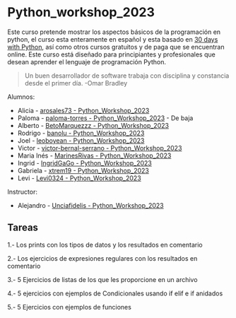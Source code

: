 # Python_workshop_2023

Este curso pretende mostrar los aspectos básicos de la programación en python, el curso esta enteramente en español y esta basado en [30 days with Python](https://github.com/Asabeneh/30-Days-Of-Python), así como otros cursos gratuitos y de paga que se encuentran online. Este curso está diseñado para principiantes y profesionales que desean aprender el lenguaje de programación Python. 

>Un buen desarrollador de software trabaja con disciplina y constancia desde el primer día. -Omar Bradley

Alumnos:

* Alicia - [arosales73 - Python_Workshop_2023](https://github.com/arosales73/Python_Homework) 
* Paloma - [paloma-torres - Python_Workshop_2023](https://github.com/paloma-torres/) - De baja
* Alberto - [BetoMarquezzz - Python_Workshop_2023](https://github.com/BetoMarquezzz/Python_Homework)
* Rodrigo - [banolu - Python_Workshop_2023](https://github.com/banolu/Python_Homework)
* Joel - [leoboyean - Python_Workshop_2023](https://github.com/leoboyean/python_homework)
* Victor - [victor-bernal-serrano - Python_Workshop_2023](https://github.com/victor-bernal-serrano/Python_Homework)
* Maria Inés - [MarinesRivas - Python_Workshop_2023](https://github.com/MarinesRivas/Python_Homework)
* Ingrid - [IngridGaGo - Python_Workshop_2023](https://github.com/IngridGaGo/Python_Homework)
* Gabriela - [xtrem19 - Python_Workshop_2023](https://github.com/xtrem19/Python_Homework)
* Levi - [Levi0324 - Python_Workshop_2023](https://github.com/Levi0324/Pyhton_homework)

Instructor:

* Alejandro - [Unciafidelis - Python_Workshop_2023](https://github.com/unciafidelis/)

## Tareas

1.- Los prints con los tipos de datos y los resultados en comentario

2.- Los ejercicios de expresiones regulares con los resultados en comentario

3.- 5 Ejercicios de listas de los que les proporcione en un archivo

4.- 5 ejercicios con ejemplos de Condicionales usando if elif e if anidados

5.- 5 Ejercicios con ejemplos de funciones
